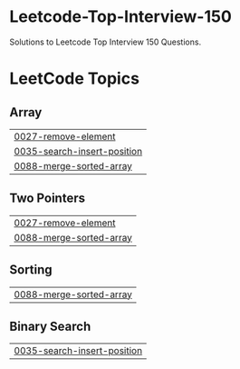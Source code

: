# Leetcode-Top-Interview-150
Solutions to Leetcode Top Interview 150 Questions.

<!---LeetCode Topics Start-->
# LeetCode Topics
## Array
|  |
| ------- |
| [0027-remove-element](https://github.com/YashvardhanBhawnani/Leetcode-Top-Interview-150/tree/master/0027-remove-element) |
| [0035-search-insert-position](https://github.com/YashvardhanBhawnani/Leetcode-Top-Interview-150/tree/master/0035-search-insert-position) |
| [0088-merge-sorted-array](https://github.com/YashvardhanBhawnani/Leetcode-Top-Interview-150/tree/master/0088-merge-sorted-array) |
## Two Pointers
|  |
| ------- |
| [0027-remove-element](https://github.com/YashvardhanBhawnani/Leetcode-Top-Interview-150/tree/master/0027-remove-element) |
| [0088-merge-sorted-array](https://github.com/YashvardhanBhawnani/Leetcode-Top-Interview-150/tree/master/0088-merge-sorted-array) |
## Sorting
|  |
| ------- |
| [0088-merge-sorted-array](https://github.com/YashvardhanBhawnani/Leetcode-Top-Interview-150/tree/master/0088-merge-sorted-array) |
## Binary Search
|  |
| ------- |
| [0035-search-insert-position](https://github.com/YashvardhanBhawnani/Leetcode-Top-Interview-150/tree/master/0035-search-insert-position) |
<!---LeetCode Topics End-->